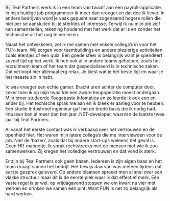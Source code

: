 <!-- title: Kelly -->
<!-- author: Kelly -->
<!-- date: 2020-05-04 -->
<!-- img: /assets/img/blogimages/headerimage_placeholder.png -->

Bij Teal Partners werk ik in een team van twaalf aan een payroll-applicatie. In mijn huidige job programmeer ik meer dan vroeger en dat doe ik liever. In andere bedrijven word je vaak gepusht naar zogenaamd hogere rollen die niet per se aansluiten bij je sterktes of interesse. Terwijl ik nu mijn job zelf kan samenstellen, rekening houdend met het werk dat er is en zonder het technische uit het oog te verliezen.

Naast het ontwikkelen, zet ik me samen met enkele collega’s in voor het FUN-team. Wij zorgen voor teambuildings en andere plezierige activiteiten zoals etentjes of een quiz. Een goede sfeer is belangrijk want je spendeert zoveel tijd op het werk. Ik heb ook al in andere teams geholpen, zoals het recruitment-team of het team dat gespecialiseerd is in technische zaken. Dat verloopt hier allemaal erg relax. Je kiest wat je het beste ligt en waar je het meeste zin in hebt.

Ik was vroeger een echte gamer. Bracht uren achter de computer door, zeker toen ik op mijn twaalfde een zware heupoperatie moest ondergaan. Mijn broer studeerde Toegepaste Infomatica en zo leerde ik ook een en ander bij. Het techische sprak me aan en ik bleek er aanleg voor te hebben. Een studie Industrieel ingenieur gaf me de brede basis die ik nodig had. Intussen ben al meer dan tien jaar .NET-developer, waarvan de laatste twee jaar bij Teal Partners.

Al vanaf het eerste contact was ik verbaasd over het vertrouwen en de openheid hier. Het waren mijn latere collega’s die me interviewden voor de job. Niet de ‘bazen’, zoals dat bij andere start-ups weleens het geval is. Geen HR-mannetje. Ik sprak rechtstreeks met de mensen met wie ik zou samenwerken. Zij kregen het volledige vertrouwen en dat vond ik sterk.

Er zijn bij Teal Partners ook geen bazen. Iedereen is zijn eigen baas en het team draagt samen het bedrijf. Het bewijs daarvan was meteen tijdens dat eerste gesprek geleverd. Op andere plaatsen spreekt men al snel over een vlakke structuur maar dit is de eerste plek waar ik dat effectief merk. Eén vaste regel is er wel: op vrijdagavond stoppen we om kwart na vier met werken en drinken we samen een pint. Want FUN is net zo belangrijk als hard werken. 